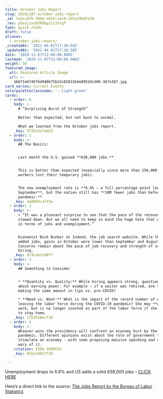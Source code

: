 ```yaml
---
title: October Jobs Report
slug: 20201107-october-jobs-report
_id: fa3cc87b-386d-40f0-a3c8-2d2e29bdfa70
_rev: p5oiLzuoOfR9bp21r2VtqT
type: quick_reads
draft: false
aliases:
  - october-jobs-report/
_createdAt: '2021-04-01T17:38:58Z'
_updatedAt: '2021-04-01T17:38:58Z'
date: '2020-11-07T12:00:00.000Z'
lastmod: '2020-11-07T12:00:00.000Z'
weight: 50
featured_image:
  alt: Featured Article Image
  url: >-
    1b671e67467bd948b75b23c02831b4e8952dcd06-367x367.jpg
card_series: Current Events
colorpaletteclassname: '--light-green'
cards:
  - order: 0
    body: |-
      # “Surprising Burst of Strength”

      Better than expected, but not back to normal.

      What we learned from the October jobs report.
    _key: 572b13a7ad23
  - order: 1
    body: >-
      ## The Basics:


      Last month the U.S. gained **638,000 jobs.**


      This is better than expected (especially since more than 150,000 census
      workers lost their temporary jobs).


      The new unemployment rate is **6.9% – a full percentage point lower than
      September**, but the nation still has **10M fewer jobs than before the
      pandemic.**
    _key: 4a0984c4f15e
  - order: 2
    body: >-
      > “It was a pleasant surprise to see that the pace of the recovery hasn’t
      slowed down. But we all need to keep in mind the huge hole that we’re in,
      in terms of jobs and unemployment.”


      Economist Nick Bunker at Indeed, the job search website. While the economy
      added jobs, gains in October were lower than September and August.
      Concerns remain about the pace of job recovery and strength of seasonal
      hiring.
    _key: 0c9cab2c68ff
  - order: 3
    body: >-
      ## Something to Consider


      * **Quantity vs. Quality:** While hiring appears strong, questions remain
      about earning power. For example – if a waiter was rehired, are they
      making the same amount in tips vs. pre-COVID?

      * **Need vs. Want:** What is the impact of the record number of women
      leaving the labor force during the COVID-19 pandemic? She may **want** to
      work, but is no longer counted as part of the labor force if she **needs**
      to stay home.
    _key: 1fb3b28ecf39
  - order: 4
    body: >-
      Whoever wins the presidency will confront an economy hurt by the global
      pandemic. Different opinions exist about the role of government to
      stimulate an economy - with some proposing massive spending and others
      wary of it.
    citation: VIEW SOURCES
    _key: 65b2c8b57f3b

---
```

Unemployment drops to 6.9% and US adds a solid 638,000 jobs – [CLICK HERE](https://apnews.com/article/unemployment-drops-638000-new-jobs-1cd209e42235c68d8af86a2a5b32b9c6)

Here’s a direct link to the source: [The Jobs Report by the Bureau of Labor Statistics](https://www.bls.gov/news.release/empsit.nr0.htm)